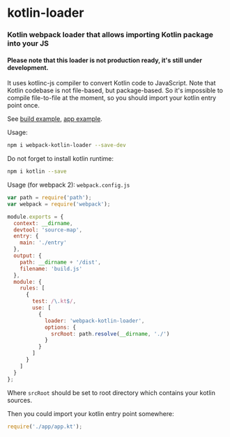 # kotlin-loader

### Kotlin webpack loader that allows importing Kotlin package into your JS

#### Please note that this loader is not production ready, it's still under development.

It uses kotlinc-js compiler to convert Kotlin code to JavaScript. Note that Kotlin codebase is not file-based, but package-based. So it's impossible to compile file-to-file at the moment, so you should import your kotlin entry point once.

See [build example](https://github.com/huston007/kotlin-loader/tree/master/examples/simple), [app example](https://github.com/huston007/kotlin-loader-example).

Usage:

```sh
npm i webpack-kotlin-loader --save-dev
```

Do not forget to install kotlin runtime:
```sh
npm i kotlin --save
```

Usage (for webpack 2):
`webpack.config.js`
```js
var path = require('path');
var webpack = require('webpack');

module.exports = {
  context: __dirname,
  devtool: 'source-map',
  entry: {
    main: './entry'
  },
  output: {
    path: __dirname + '/dist',
    filename: 'build.js'
  },
  module: {
    rules: [
      {
        test: /\.kt$/,
        use: [
          {
            loader: 'webpack-kotlin-loader',
            options: {
              srcRoot: path.resolve(__dirname, './')
            }
          }
        ]
      }
    ]
  }
};

```
Where `srcRoot` should be set to root directory which contains your kotlin sources.

Then you could import your kotlin entry point somewhere:
```js
require('./app/app.kt');
```
